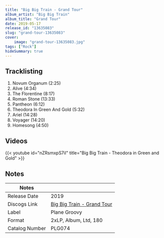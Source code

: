 ```yaml
---
title: "Big Big Train - Grand Tour"
album_artist: "Big Big Train"
album_title: "Grand Tour"
date: 2019-05-17
release_id: "13635083"
slug: "grand-tour-13635083"
cover:
    image: "grand-tour-13635083.jpg"
tags: ["Rock"]
hideSummary: true
---
```


## Tracklisting
1. Novum Organum (2:25)
2. Alive (4:34)
3. The Florentine (8:17)
4. Roman Stone (13:33)
5. Pantheon (6:12)
6. Theodora In Green And Gold (5:32)
7. Ariel (14:28)
8. Voyager (14:20)
9. Homesong (4:50)

## Videos
{{< youtube id="nZRsmxpS7iI" title="Big Big Train - Theodora in Green and Gold" >}}

## Notes

| Notes          |             |
| ---------------| ----------- |
| Release Date   | 2019 |
| Discogs Link   | [Big Big Train - Grand Tour](https://www.discogs.com/release/13635083) |
| Label          | Plane Groovy |
| Format         | 2xLP, Album, Ltd, 180 |
| Catalog Number | PLG074 |

